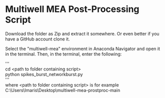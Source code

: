 # Multiwell MEA Post-Processing Script

Download the folder as Zip and extract it somewhere. Or even better if you have a GitHub account clone it.

Select the "multiwell-mea" environment in Anaconda Navigator and open it in the terminal.
Then, in the terminal, enter the following:  

'''  
cd \<path to folder containing script\>  
python spikes_burst_networkburst.py  
'''  
where \<path to folder containing script\> is for example C:\Users\Imaris\Desktop\multiwell-mea-prostproc-main
